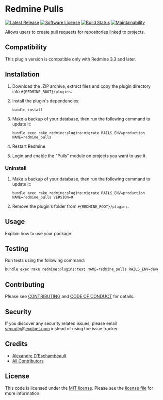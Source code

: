 # Redmine Pulls

[![Latest Release](https://img.shields.io/github/release/eXolnet/redmine-pulls.svg?style=flat-square)](https://github.com/eXolnet/redmine-pulls/releases)
[![Software License](https://img.shields.io/badge/license-MIT-8469ad.svg?style=flat-square)](LICENSE)
[![Build Status](https://img.shields.io/travis/eXolnet/redmine-pulls/master.svg?style=flat-square)](https://travis-ci.org/eXolnet/redmine-pulls)
[![Maintainability](https://api.codeclimate.com/v1/badges/1bb2d6f3a1f380dddd21/maintainability)](https://codeclimate.com/github/eXolnet/redmine-pulls/maintainability)

Allows users to create pull requests for repositories linked to projects.

## Compatibility

This plugin version is compatible only with Redmine 3.3 and later.

## Installation

1. Download the .ZIP archive, extract files and copy the plugin directory into `#{REDMINE_ROOT}/plugins`.

2. Install the plugin's dependencies:

    ```
    bundle install
    ```

3. Make a backup of your database, then run the following command to update it:

    ```
    bundle exec rake redmine:plugins:migrate RAILS_ENV=production NAME=redmine_pulls
    ```
    
4. Restart Redmine.

5. Login and enable the "Pulls" module on projects you want to use it.

### Uninstall

1. Make a backup of your database, then run the following command to update it:
   
    ```
    bundle exec rake redmine:plugins:migrate RAILS_ENV=production NAME=redmine_pulls VERSION=0
    ```
       
2. Remove the plugin's folder from `#{REDMINE_ROOT}/plugins`.

## Usage

Explain how to use your package.

## Testing

Run tests using the following command:

```bash
bundle exec rake redmine:plugins:test NAME=redmine_pulls RAILS_ENV=development
```

## Contributing

Please see [CONTRIBUTING](CONTRIBUTING.md) and [CODE OF CONDUCT](CODE_OF_CONDUCT.md) for details.

## Security

If you discover any security related issues, please email security@exolnet.com instead of using the issue tracker.

## Credits

- [Alexandre D'Eschambeault](https://github.com/xel1045)
- [All Contributors](../../contributors)

## License

This code is licensed under the [MIT license](http://choosealicense.com/licenses/mit/).
Please see the [license file](LICENSE) for more information.
